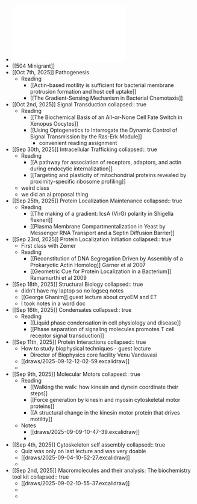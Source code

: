 - ![MOL504_Fall2025_SP.pdf](../assets/MOL504_Fall2025_SP_1756824447343_0.pdf)
- [[504 Minigrant]]
- [[Oct 7th, 2025]] Pathogenesis
	- Reading
		- [[Actin-based motility is sufficient for bacterial membrane protrusion formation and host cell uptake]]
		- [[The Gradient-Sensing Mechanism in Bacterial Chemotaxis]]
- [[Oct 2nd, 2025]] Signal Transduction
  collapsed:: true
	- Reading
		- [[The Biochemical Basis of an All-or-None Cell Fate Switch in Xenopus Oocytes]]
		- [[Using Optogenetics to Interrogate the Dynamic Control of Signal Transmission by the Ras-Erk Module]]
			- convenient reading assignment
- [[Sep 30th, 2025]] Intracellular Trafficking
  collapsed:: true
	- Reading
		- [[A pathway for association of receptors, adaptors, and actin during endocytic internalization]]
		- [[Targeting and plasticity of mitochondrial proteins revealed by proximity-specific ribosome profiling]]
	- weird class
	- we did an ai proposal thing
- [[Sep 25th, 2025]] Protein Localization Maintenance
  collapsed:: true
	- Reading
		- [[The making of a gradient: IcsA (VirG) polarity in Shigella flexneri]]
		- [[Plasma Membrane Compartmentalization in Yeast by Messenger RNA Transport and a Septin Diffusion Barrier]]
- [[Sep 23rd, 2025]] Protein Localization Initiation
  collapsed:: true
	- First class with Zemer
	- Reading
		- [[Reconstitution of DNA Segregation Driven by Assembly of a Prokaryotic Actin Homolog]] Garner et al 2007
		- [[Geometric Cue for Protein Localization in a Bacterium]] Ramamurthi et al 2009
- [[Sep 18th, 2025]] Structural Biology
  collapsed:: true
	- didn't have my laptop so no logseq notes
	- [[George Ghanim]] guest lecture about cryoEM and ET
	- I took notes in a word doc
- [[Sep 16th, 2025]] Condensates
  collapsed:: true
	- Reading
		- [[Liquid phase condensation in cell physiology and disease]]
		- [[Phase separation of signaling molecules promotes T cell receptor signal transduction]]
- [[Sep 11th, 2025]] Protein Interactions
  collapsed:: true
	- How to study biophysical techniques - guest lecture
		- Director of Biophysics core facility Venu Vandavasi
	- [[draws/2025-09-12-12-02-59.excalidraw]]
	-
- [[Sep 9th, 2025]] Molecular Motors
  collapsed:: true
	- Reading
		- [[Walking the walk: how kinesin and dynein coordinate their steps]]
		- [[Force generation by kinesin and myosin cytoskeletal motor proteins]]
		- [[A structural change in the kinesin motor protein that drives motility]]
	- Notes
		- [[draws/2025-09-09-10-47-39.excalidraw]]
		-
- [[Sep 4th, 2025]] Cytoskeleton self assembly
  collapsed:: true
	- Quiz was only on last lecture and was very doable
	- [[draws/2025-09-04-10-52-27.excalidraw]]
	-
- [[Sep 2nd, 2025]] Macromolecules and their analysis: The biochemistry tool kit
  collapsed:: true
	- [[draws/2025-09-02-10-55-37.excalidraw]]
	-
	-